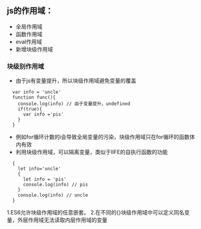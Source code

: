 ## js的作用域：
- 全局作用域
- 函数作用域
- eval作用域
- 新增块级作用域

### 块级别作用域
- 由于js有变量提升，所以块级作用域避免变量的覆盖

```
  var info = 'uncle'
  function func(){
    console.log(info) // 由于变量提升，undefined
    if(true){
      var info ='pis'
    }
  }
  ```
- 例如for循环计数的i会导致全局变量的污染，块级作用域只在for循环的函数体内有效
- 利用块级作用域，可以隔离变量，类似于IIFE的自执行函数的功能

```
  {
    let info='uncle'
    {
      let info = 'pis'
      console.log(info) // pis
    }
    console.log(info) // uncle
  }
```
1.ES6允许块级作用域的任意嵌套。
2.在不同的{}块级作用域中可以定义同名变量，外层作用域无法读取内层作用域的变量
